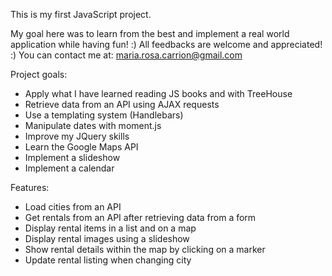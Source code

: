This is my first JavaScript project.

My goal here was to learn from the best and implement a real world application while having fun! :)
All feedbacks are welcome and appreciated! :)
You can contact me at: maria.rosa.carrion@gmail.com

Project goals:
- Apply what I have learned reading JS books and with TreeHouse
- Retrieve data from an API using AJAX requests
- Use a templating system (Handlebars)
- Manipulate dates with moment.js
- Improve my JQuery skills
- Learn the Google Maps API
- Implement a slideshow
- Implement a calendar

Features:
- Load cities from an API
- Get rentals from an API after retrieving data from a form
- Display rental items in a list and on a map
- Display rental images using a slideshow
- Show rental details within the map by clicking on a marker
- Update rental listing when changing city
